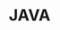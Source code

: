 ---
layout: tag-list
type: tag
title: JAVA
slug: cpp
category: language
sidebar: true
description: >
   JAVA related posts
---